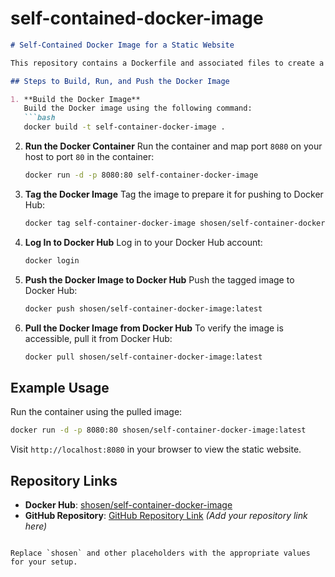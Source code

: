# self-contained-docker-image
```markdown
# Self-Contained Docker Image for a Static Website

This repository contains a Dockerfile and associated files to create a Docker image for serving a static website using NGINX.

## Steps to Build, Run, and Push the Docker Image

1. **Build the Docker Image**
   Build the Docker image using the following command:
   ```bash
   docker build -t self-container-docker-image .
   ```

2. **Run the Docker Container**
   Run the container and map port `8080` on your host to port `80` in the container:
   ```bash
   docker run -d -p 8080:80 self-container-docker-image
   ```

3. **Tag the Docker Image**
   Tag the image to prepare it for pushing to Docker Hub:
   ```bash
   docker tag self-container-docker-image shosen/self-container-docker-image:latest
   ```

4. **Log In to Docker Hub**
   Log in to your Docker Hub account:
   ```bash
   docker login
   ```

5. **Push the Docker Image to Docker Hub**
   Push the tagged image to Docker Hub:
   ```bash
   docker push shosen/self-container-docker-image:latest
   ```

6. **Pull the Docker Image from Docker Hub**
   To verify the image is accessible, pull it from Docker Hub:
   ```bash
   docker pull shosen/self-container-docker-image:latest
   ```

## Example Usage

Run the container using the pulled image:
```bash
docker run -d -p 8080:80 shosen/self-container-docker-image:latest
```

Visit `http://localhost:8080` in your browser to view the static website.

## Repository Links

- **Docker Hub**: [shosen/self-container-docker-image](https://hub.docker.com/r/shosen/self-container-docker-image)
- **GitHub Repository**: [GitHub Repository Link](#) _(Add your repository link here)_
```

Replace `shosen` and other placeholders with the appropriate values for your setup.